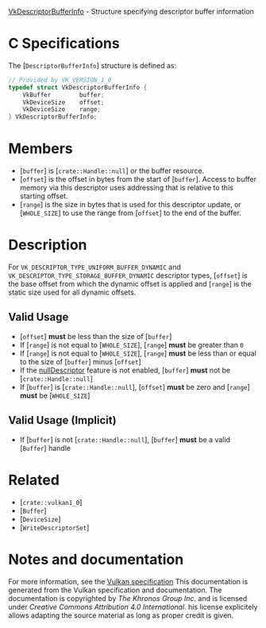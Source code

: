 [VkDescriptorBufferInfo](https://www.khronos.org/registry/vulkan/specs/1.3-extensions/man/html/VkDescriptorBufferInfo.html) - Structure specifying descriptor buffer information

# C Specifications
The [`DescriptorBufferInfo`] structure is defined as:
```c
// Provided by VK_VERSION_1_0
typedef struct VkDescriptorBufferInfo {
    VkBuffer        buffer;
    VkDeviceSize    offset;
    VkDeviceSize    range;
} VkDescriptorBufferInfo;
```

# Members
- [`buffer`] is [`crate::Handle::null`] or the buffer resource.
- [`offset`] is the offset in bytes from the start of [`buffer`]. Access to buffer memory via this descriptor uses addressing that is relative to this starting offset.
- [`range`] is the size in bytes that is used for this descriptor update, or [`WHOLE_SIZE`] to use the range from [`offset`] to the end of the buffer.

# Description
For `VK_DESCRIPTOR_TYPE_UNIFORM_BUFFER_DYNAMIC` and
`VK_DESCRIPTOR_TYPE_STORAGE_BUFFER_DYNAMIC` descriptor types,
[`offset`] is the base offset from which the dynamic offset is applied and
[`range`] is the static size used for all dynamic offsets.
## Valid Usage
-  [`offset`] **must**  be less than the size of [`buffer`]
-    If [`range`] is not equal to [`WHOLE_SIZE`], [`range`] **must**  be greater than `0`
-    If [`range`] is not equal to [`WHOLE_SIZE`], [`range`] **must**  be less than or equal to the size of [`buffer`] minus [`offset`]
-    If the [nullDescriptor](https://www.khronos.org/registry/vulkan/specs/1.3-extensions/html/vkspec.html#features-nullDescriptor) feature is not enabled, [`buffer`] **must**  not be [`crate::Handle::null`]
-    If [`buffer`] is [`crate::Handle::null`], [`offset`] **must**  be zero and [`range`] **must**  be [`WHOLE_SIZE`]

## Valid Usage (Implicit)
-    If [`buffer`] is not [`crate::Handle::null`], [`buffer`] **must**  be a valid [`Buffer`] handle

# Related
- [`crate::vulkan1_0`]
- [`Buffer`]
- [`DeviceSize`]
- [`WriteDescriptorSet`]

# Notes and documentation
For more information, see the [Vulkan specification](https://www.khronos.org/registry/vulkan/specs/1.3-extensions/html/vkspec.html)
This documentation is generated from the Vulkan specification and documentation.
The documentation is copyrighted by *The Khronos Group Inc.* and is licensed under *Creative Commons Attribution 4.0 International*.
his license explicitely allows adapting the source material as long as proper credit is given.
        
